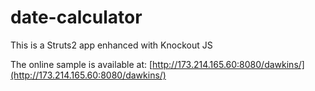 date-calculator
===============

This is a Struts2 app enhanced with Knockout JS

The online sample is available at: [http://173.214.165.60:8080/dawkins/](http://173.214.165.60:8080/dawkins/) 
